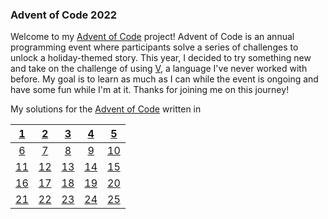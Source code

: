 ### Advent of Code 2022

Welcome to my [Advent of Code](https://adventofcode.com/) project! Advent of Code is an annual programming event where participants solve a series of challenges to unlock a holiday-themed story. This year, I decided to try something new and take on the challenge of using [V](https://github.com/vlang/v), a language I've never worked with before. My goal is to learn as much as I can while the event is ongoing and have some fun while I'm at it. Thanks for joining me on this journey!

My solutions for the [Advent of Code](https://adventofcode.com/) written in 

| [1](day-1/day-1.v) | [2](day-2/day-2.v) | [3](day-3/day-3.v) | [4](day-4/day-4.v) | [5](day-5/day-5.v)    |
| :---: | :---: | :---: | :---: | :---: |
| [6](day-6/day-6.v) | [7](day-7/day-7.v) | [8](day-8/day-8.v) | [9](day-9/day-9.v) | [10](day-10/day-10.v) |
| [11](day-11/day-11.v) | [12](day-12/day-12.v) | [13](day-13/day-13.v) | [14](day-14/day-14.v) | [15](day-15/day-15.v)    |
| [16](day-16/day-16.v) | [17](day-17/day-17.v) | [18](day-18/day-18.v) | [19](day-19/day-19.v) | [20](day-20/day-20.v)    |
| [21](day-21/day-21.v) | [22](day-22/day-22.v) | [23](day-23/day-23.v) | [24](day-24/day-24.v) | [25](day-25/day-25.v)    |
